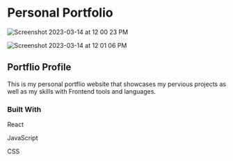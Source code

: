 # Personal Portfolio

![Screenshot 2023-03-14 at 12 00 23 PM](https://user-images.githubusercontent.com/81881081/228334335-3522c49c-369f-41bc-89e3-cbd2dc4ba157.png)

![Screenshot 2023-03-14 at 12 01 06 PM](https://user-images.githubusercontent.com/81881081/228334374-cd670e3f-beef-4195-acb1-81aacf474a8c.png)

## Portflio Profile

This is my personal portflio website that showcases my pervious projects as well as my skills with Frontend tools and languages. 

### Built With

React

JavaScript

CSS


